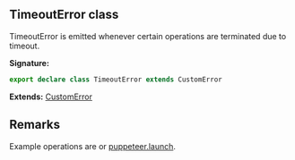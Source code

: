 ## TimeoutError class

TimeoutError is emitted whenever certain operations are terminated due to timeout.

**Signature:**

```typescript
export declare class TimeoutError extends CustomError
```

**Extends:** [CustomError](./puppeteer.customerror.md)

## Remarks

Example operations are or [puppeteer.launch](./puppeteer.puppeteernode.launch.md).
